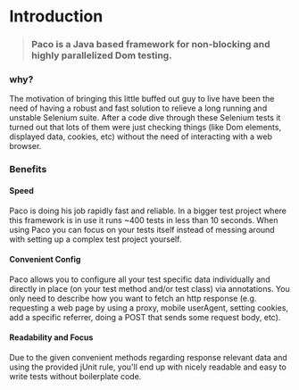 # Introduction

> ### Paco is a Java based framework for non-blocking and highly parallelized Dom testing.

### why?

The motivation of bringing this little buffed out guy to live have been the need of having a robust and fast solution to relieve a long running and unstable Selenium suite. After a code dive through these Selenium tests it turned out that lots of them were just checking things \(like Dom elements, displayed data, cookies, etc\) without the need of interacting with a web browser.

### Benefits

#### Speed

Paco is doing his job rapidly fast and reliable. In a bigger test project where this framework is in use it runs ~400 tests in less than 10 seconds. When using Paco you can focus on your tests itself instead of messing around with setting up a complex test project yourself.

#### Convenient Config

Paco allows you to configure all your test specific data individually and directly in place \(on your test method and/or test class\) via annotations. You only need to describe how you want to fetch an http response \(e.g. requesting a web page by using a proxy, mobile userAgent, setting cookies, add a specific referrer, doing a POST that sends some request body, etc\).

#### Readability and Focus

Due to the given convenient methods regarding response relevant data and using the provided jUnit rule, you'll end up with nicely readable and easy to write tests without boilerplate code.

### 

